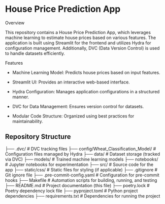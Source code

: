 # House Price Prediction App

Overview

This repository contains a House Price Prediction App, which leverages machine learning to estimate house prices based on various features. The application is built using Streamlit for the frontend and utilizes Hydra for configuration management. Additionally, DVC (Data Version Control) is used to handle datasets efficiently.

Features

- Machine Learning Model: Predicts house prices based on input features.

- Streamlit UI: Provides an interactive web-based interface.

- Hydra Configuration: Manages application configurations in a structured manner.

- DVC for Data Management: Ensures version control for datasets.

- Modular Code Structure: Organized using best practices for maintainability.

## Repository Structure

├── .dvc/                           # DVC tracking files
├── config/Wheat_Classification_Model/  # Configuration files managed by Hydra
├── data/                            # Dataset storage (tracked via DVC)
├── models/                          # Trained machine learning models
├── notebooks/                       # Jupyter notebooks for experimentation
├── src/                             # Source code for the app
├── static/css/                      # Static files for styling (if applicable)
├── .gitignore                       # Git ignore file
├── .pre-commit-config.yaml          # Configuration for pre-commit hooks
├── Makefile                         # Automation scripts for building, running, and testing
├── README.md                        # Project documentation (this file)
├── poetry.lock                      # Poetry dependency lock file
├── pyproject.toml                   # Python project dependencies
├── requirements.txt                  # Dependencies for running the project
